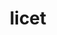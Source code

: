 ---
title: licet
meaning: it is allowed
ch: [twenty]
pos: verb
inf: licēre
secondppstem: lic
infend: ēre
thirdpp: licuit
fourthpp: ---
conjugation: second
note: takes dative and infinitive
---
